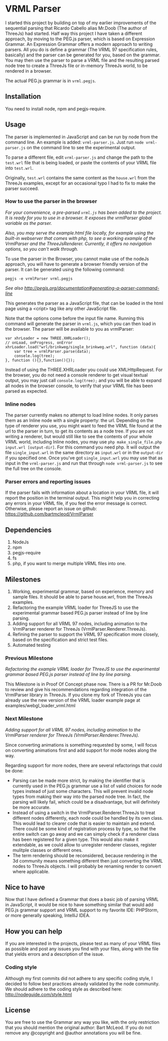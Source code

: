 # VRML Parser
I started this project by building on top of my earlier improvements of the sequential parsing that Ricardo Cabello alias Mr.Doob (The author of ThreeJs) had started. Half way this project I have taken a different approach, by moving to the PEG.js parser, which is based on Expression Grammar. An Expression Grammar offers a modern approach to writing parsers. All you do is define a grammar (The VRML 97 specification rules, basically) and the parser can be generated for you, based on the grammar. You may then use the parser to parse a VRML file and the resulting parsed node tree to create a ThreeJs file or in-memory ThreeJs world, to be rendered in a browser.

The actual PEG.js grammar is in `vrml.pegjs`.

## Installation
You need to install node, npm and pegjs-require.

## Usage
The parser is implemented in JavaScript and can be run by node from the command line. An example is added: `vrml-parser.js`. Just run
`node vrml-parser.js` on the command line to see the experimental output.

To parse a different file, edit `vrml-parser.js` and change the path to the `test.wrl` file that is being loaded, 
or paste the contents of your VRML file into `test.wrl`.

Originally, `test.wrl` contains the same content as the `house.wrl` from the ThreeJs examples, except for
an occasional typo I had to fix to make the parser succeed.

### How to use the parser in the browser

*For your convenience, a pre-parsed `vrml.js` has been added to the project. It is ready for you to use in a browser. It exposes the vrmlParser global variable as the parser.*

*Also, you may serve the example.html file locally, for example using the built-in webserver that comes with php, to see a working example of the VrmlParser and the ThreeJsRenderer. Currently, it offers no navigation options, so you
can't walk through.*

To use the parser in the Browser, you cannot make use of the nodeJs approach, you will have to generate a browser friendly version of the parser. It can be generated using the following command:

```
pegjs -e vrmlParser vrml.pegjs
```
*See also http://pegjs.org/documentation#generating-a-parser-command-line*

This generates the parser as a JavaScript file, that can be loaded in the html page using a &lt;cript&gt; tag like any other JavaScript file.

Note that the options come before the input file name. Running this command will generate the parser in `vrml.js`, which you can then load in the browser. The parser will be available to you as vrmlParser:

```
var xhrLoader = new THREE.XHRLoader();
// onLoad, onProgress, onError
xhrLoader.load("wrl/brinkweg/single_brinkweg.wrl", function (data){
    var tree = vrmlParser.parse(data);
    consele.log(tree);
}, function (){},function(){});

```
Instead of using the THREE.XHRLoader you could use XMLHttpRequest. For the browser, you do not need a console renderer to get visual textual output, you may just call `console.log(tree);` and you will be able to expand all nodes in the browser console, to verify that your VRML file has been parsed as expected.

### Inline nodes
The parser currently makes no attempt to load Inline nodes. It only parses them as an Inline node with
a single property: the url. Depending on the type of renderer you use, you might want to feed the VRML file
found at the url to the parser in turn, to get its contents as a node tree. If you are not writing a renderer,
but would still like to see the contents of your whole VRML world, including Inline nodes, you may
use `php make_single_file.php input.wrl [output-dir]`. For this command you need php. It will output 
the file `single_input.wrl` in the same directory as `input.wrl` or in the `output-dir` if you specified
one. Once you've got `single_input.wrl` you may use that as input in the `vrml-parser.js` and run that through
`node vrml-parser.js` to see the full tree on the console.


### Parser errors and reporting issues
If the parser fails with information about a location in your VRML file, it will report the position
in the terminal output. This might help you in correcting any errors in your VRML file, if you feel the
error message is correct. Otherwise, please report an issue on github: https://github.com/bartmcleod/VrmlParser

## Dependencies
1. NodeJs
2. npm
3. pegjs-require
4. fs
5. php, if you want to merge multiple VRML files into one.

## Milestones
1. Working, experimental grammar, based on experience, memory and sample files. It should be able to parse house.wrl, from the ThreeJs examples.
2. Refactoring the example VRML loader for ThreeJS to use the experimental grammar based PEG.js parser instead of line by line parsing.
3. Adding support for all VRML 97 nodes, including animation to the VrmlParser renderer for ThreeJs (VrmlParser.Renderer.ThreeJs).
4. Refining the parser to support the VRML 97 specification more closely, based on the specification and strict test files.
5. Automated testing

### Previous Milestone
*Refactoring the example VRML loader for ThreeJS to use the experimental grammar based PEG.js parser instead of line by line parsing.*

This Milestone is in Proof Of Concept phase now. There is a PR for Mr.Doob to review and give his recommendations regarding integration of the VrmlParser library in ThreeJs. If you clone my fork of ThreeJs you can already use the new version of the VRML loader example page at examples/webgl_loader_vrml.html

### Next Milestone
*Adding support for all VRML 97 nodes, including animation to the VrmlParser renderer for ThreeJs (VrmlParser.Renderer.ThreeJs).*

Since converting animations is something requested by some, I will focus on converting animations first and add support for mode nodes along the way.

Regarding support for more nodes, there are several refactorings that could be done:
 - Parsing can be made more strict, by making the identifier that is currently used in the PEG.js grammar use a list of valid choices for node types instead of just some characters. This will prevent invalid node types from making
their way into the parsed node tree. In fact, the parsing will likely fail, which could be a disadvantage, but will definitely be more accurate.
 - Instead of using a switch in the VrmlParser.Renderer.ThreeJs to treat different nodes differently, each node could
be handled by its own class. This would lead to clearer code that is easier to maintain and extend. There could be some kind of registration process by type, so that the entire switch can go away and we can simply check if a renderer class has been registered for a given type. This would also make it extendable, as we could allow to unregister renderer classes, register mulitple classes or different ones.
 - The term rendering should be reconsidered, because rendering in the 3d community means something different then just converting the VRML nodes to ThreeJs objects. I will probably be renaming render to convert where applicable.






## Nice to have
Now that I have defined a Grammar that does a basic job of parsing VRML in JavaScript, it would be nice to have
something similar that would add PEG.js grammar support and VRML support to my favorite IDE: PHPStorm, or
more generally speaking, IntelliJ IDEA.

## How you can help
If you are interested in the projects, please test as many of your VRML files as possible and post any issues you find with your files, along with the file that yields errors and a description of 
the issue.

### Coding style
Although my first commits did not adhere to any specific coding style, I decided to follow best practices
already validated by the node community. We should adhere to the coding style as described here: http://nodeguide.com/style.html

## License
You are free to use the Grammar any way you like, with the only restriction that you should mention 
the original author: Bart McLeod. If you do not remove any @copyright and @author annotations you will
be fine.
